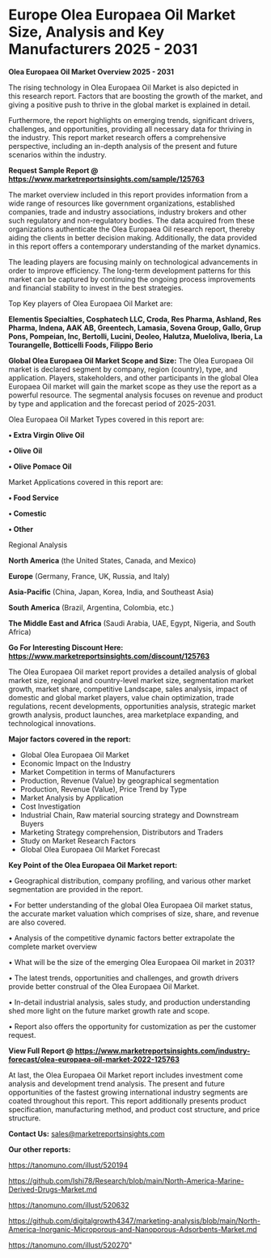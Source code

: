 # Europe Olea Europaea Oil Market Size, Analysis and Key Manufacturers 2025 - 2031

<Strong> Olea Europaea Oil Market Overview 2025 - 2031</strong>

The rising technology in Olea Europaea Oil Market is also depicted in this research report. Factors that are boosting the growth of the market, and giving a positive push to thrive in the global market is explained in detail.

Furthermore, the report highlights on emerging trends, significant drivers, challenges, and opportunities, providing all necessary data for thriving in the industry. This report market research offers a comprehensive perspective, including an in-depth analysis of the present and future scenarios within the industry.

<strong>Request Sample Report @ <a href=https://www.marketreportsinsights.com/sample/125763>https://www.marketreportsinsights.com/sample/125763</a></strong>

The market overview included in this report provides information from a wide range of resources like government organizations, established companies, trade and industry associations, industry brokers and other such regulatory and non-regulatory bodies. The data acquired from these organizations authenticate the Olea Europaea Oil research report, thereby aiding the clients in better decision making. Additionally, the data provided in this report offers a contemporary understanding of the market dynamics.

The leading players are focusing mainly on technological advancements in order to improve efficiency. The long-term development patterns for this market can be captured by continuing the ongoing process improvements and financial stability to invest in the best strategies.

Top Key players of Olea Europaea Oil Market are:

<strong>Elementis Specialties, Cosphatech LLC, Croda, Res Pharma, Ashland, Res Pharma, Indena, AAK AB, Greentech, Lamasia, Sovena Group, Gallo, Grup Pons, Pompeian, Inc, Bertolli, Lucini, Deoleo, Halutza, Mueloliva, Iberia, La Tourangelle, Botticelli Foods, Filippo Berio</strong>

<strong><b>Global Olea Europaea Oil Market Scope and Size:</b></strong>
The Olea Europaea Oil market is declared segment by company, region (country), type, and application. Players, stakeholders, and other participants in the global Olea Europaea Oil market will gain the market scope as they use the report as a powerful resource. The segmental analysis focuses on revenue and product by type and application and the forecast period of 2025-2031.

Olea Europaea Oil Market Types covered in this report are:

<strong>• Extra Virgin Olive Oil

• Olive Oil

• Olive Pomace Oil</strong>

Market Applications covered in this report are:

<strong>• Food Service

• Comestic

• Other</strong> 

Regional Analysis

<strong>North America</strong> (the United States, Canada, and Mexico)

<strong>Europe</strong> (Germany, France, UK, Russia, and Italy)

<strong>Asia-Pacific</strong> (China, Japan, Korea, India, and Southeast Asia)

<strong>South America</strong> (Brazil, Argentina, Colombia, etc.)

<strong>The Middle East and Africa</strong> (Saudi Arabia, UAE, Egypt, Nigeria, and South Africa)

<strong>Go For Interesting Discount Here: <a href=https://www.marketreportsinsights.com/discount/125763>https://www.marketreportsinsights.com/discount/125763</a></strong>

The Olea Europaea Oil market report provides a detailed analysis of global market size, regional and country-level market size, segmentation market growth, market share, competitive Landscape, sales analysis, impact of domestic and global market players, value chain optimization, trade regulations, recent developments, opportunities analysis, strategic market growth analysis, product launches, area marketplace expanding, and technological innovations.

<strong><b>Major factors covered in the report:</b></strong>
<ul>
  <li>Global Olea Europaea Oil Market </li>
  <li>Economic Impact on the Industry</li>
  <li>Market Competition in terms of Manufacturers</li>
  <li>Production, Revenue (Value) by geographical segmentation</li>
  <li>Production, Revenue (Value), Price Trend by Type</li>
  <li>Market Analysis by Application</li>
  <li>Cost Investigation</li>
  <li>Industrial Chain, Raw material sourcing strategy and Downstream Buyers</li>
  <li>Marketing Strategy comprehension, Distributors and Traders</li>
  <li>Study on Market Research Factors</li>
  <li>Global Olea Europaea Oil Market Forecast</li>
</ul>

<strong><b>Key Point of the Olea Europaea Oil Market report:</b></strong>

• Geographical distribution, company profiling, and various other market segmentation are provided in the report.

• For better understanding of the global Olea Europaea Oil market status, the accurate market valuation which comprises of size, share, and revenue are also covered.

• Analysis of the competitive dynamic factors better extrapolate the complete market overview

• What will be the size of the emerging Olea Europaea Oil market in 2031?

• The latest trends, opportunities and challenges, and growth drivers provide better construal of the Olea Europaea Oil Market.

• In-detail industrial analysis, sales study, and production understanding shed more light on the future market growth rate and scope.

• Report also offers the opportunity for customization as per the customer request.

<strong><b>View Full Report @ <a href=https://www.marketreportsinsights.com/industry-forecast/olea-europaea-oil-market-2022-125763>https://www.marketreportsinsights.com/industry-forecast/olea-europaea-oil-market-2022-125763</a></b></strong>


At last, the Olea Europaea Oil Market report includes investment come analysis and development trend analysis. The present and future opportunities of the fastest growing international industry segments are coated throughout this report. This report additionally presents product specification, manufacturing method, and product cost structure, and price structure.

<strong>Contact Us:</strong>
sales@marketreportsinsights.com

<strong>Our other reports:</strong>

<a href=https://tanomuno.com/illust/520194>https://tanomuno.com/illust/520194</a>

<a href=https://github.com/Ishi78/Research/blob/main/North-America-Marine-Derived-Drugs-Market.md>https://github.com/Ishi78/Research/blob/main/North-America-Marine-Derived-Drugs-Market.md</a>

<a href=https://tanomuno.com/illust/520632>https://tanomuno.com/illust/520632</a>

<a href=https://github.com/digitalgrowth4347/marketing-analysis/blob/main/North-America-Inorganic-Microporous-and-Nanoporous-Adsorbents-Market.md>https://github.com/digitalgrowth4347/marketing-analysis/blob/main/North-America-Inorganic-Microporous-and-Nanoporous-Adsorbents-Market.md</a>

<a href=https://tanomuno.com/illust/520270>https://tanomuno.com/illust/520270</a>"
